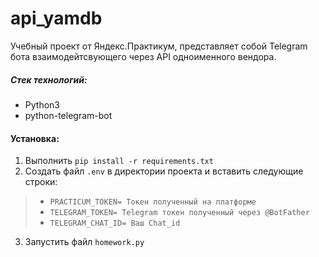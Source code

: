 # api_yamdb

Учебный проект от Яндекс.Практикум, представляет собой Telegram бота взаимодейтсвующего через API одноименного вендора.

##### **Стек технологий:**
* Python3
* python-telegram-bot


#### **Установка:**
1. Выполнить `pip install -r requirements.txt`
2. Cоздать файл `.env` в директории проекта и вставить следующие строки:
> * `PRACTICUM_TOKEN= Токен полученный на платформе`
> * `TELEGRAM_TOKEN= Telegram токен полученный через @BotFather`
> * `TELEGRAM_CHAT_ID= Ваш Chat_id`
3. Запустить файл  `homework.py`


